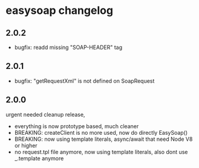 # easysoap changelog

## 2.0.2
* bugfix: readd missing "SOAP-HEADER" tag

## 2.0.1
* bugfix: "getRequestXml" is not defined on SoapRequest

## 2.0.0
urgent needed cleanup release,
* everything is now prototype based, much cleaner
* BREAKING: createClient is no more used, now do directly EasySoap()
* BREAKING: now using template literals, async/await that need Node V8 or higher
* no request.tpl file anymore, now using template literals, also dont use _.template anymore
